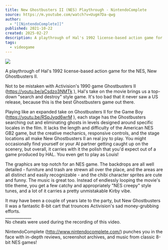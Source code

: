 ```yaml
---
title: New Ghostbusters II (NES) Playthrough - NintendoComplete
source: https://m.youtube.com/watch?v=Uugm7Da-qwg
author:
  - "[[NintendoComplete]]"
published: 2021-10-22
created: 2025-02-27
description: A playthrough of Hal's 1992 license-based action game for the NES, New Ghostbusters II.Not to be mistaken with Activision's 1990 game Ghostbusters II (https://youtu.be/aCsdzo3NMTk ), Hal's take on t
tags:
  - videogame
---
```

![](https://www.youtube.com/watch?v=Uugm7Da-qwg)  

A playthrough of Hal's 1992 license-based action game for the NES, New Ghostbusters II.  
  
Not to be mistaken with Activision's 1990 game Ghostbusters II (https://youtu.be/aCsdzo3NMTk ), Hal's take on the movie brings us a top-down "search and destroy" style game. It's too bad that it never saw a US release, because this is the best Ghostbusters game out there.  
  
Playing like an expanded take on Ghostbusters II for the Game Boy (https://youtu.be/RSpJyqd6wrM ), each stage has the Ghostbusters searching out and eliminating ghosts in levels designed around specific locales in the film. It lacks the length and difficulty of the American NES GB2 game, but the creative mechanics, responsive controls, and the stage locations all make New Ghostbusters II an real joy to play. You might occasionally find yourself or your AI partner getting caught up on the scenery, but overall, it carries with it the polish that you'd expect out of a game produced by HAL. You even get to play as Louis!  
  
The graphics are top notch for an NES game. The backdrops are all well detailed - furniture and trash are strewn all over the place, and the areas are all distinct and easily recognizable - and the chibi character sprites are cute and funny. The music is great too. Instead of endlessly looping the movie's title theme, you get a few catchy and appropriately "NES creepy" style tunes, and a lot of it carries a pretty unmistakable Kirby vibe.  
  
It may have been a couple of years late to the party, but New Ghostbusters II was a fantastic 8-bit cart that trounces Activision's sad money-grubbing efforts.  
\_\_\_\_\_\_\_\_\_\_\_\_\_  
No cheats were used during the recording of this video.  
  
NintendoComplete (http://www.nintendocomplete.com/) punches you in the face with in-depth reviews, screenshot archives, and music from classic 8-bit NES games!